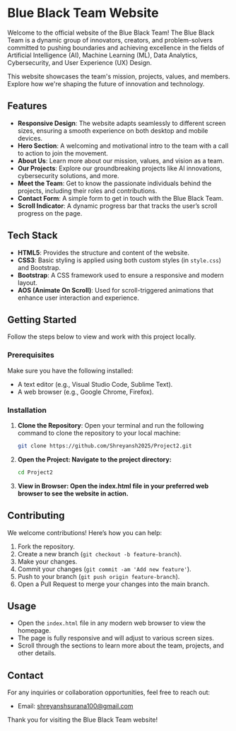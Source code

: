 # Blue Black Team Website

Welcome to the official website of the Blue Black Team! The Blue Black Team is a dynamic group of innovators, creators, and problem-solvers committed to pushing boundaries and achieving excellence in the fields of Artificial Intelligence (AI), Machine Learning (ML), Data Analytics, Cybersecurity, and User Experience (UX) Design.

This website showcases the team's mission, projects, values, and members. Explore how we're shaping the future of innovation and technology.

## Features

- **Responsive Design**: The website adapts seamlessly to different screen sizes, ensuring a smooth experience on both desktop and mobile devices.
- **Hero Section**: A welcoming and motivational intro to the team with a call to action to join the movement.
- **About Us**: Learn more about our mission, values, and vision as a team.
- **Our Projects**: Explore our groundbreaking projects like AI innovations, cybersecurity solutions, and more.
- **Meet the Team**: Get to know the passionate individuals behind the projects, including their roles and contributions.
- **Contact Form**: A simple form to get in touch with the Blue Black Team.
- **Scroll Indicator**: A dynamic progress bar that tracks the user’s scroll progress on the page.

## Tech Stack

- **HTML5**: Provides the structure and content of the website.
- **CSS3**: Basic styling is applied using both custom styles (in `style.css`) and Bootstrap.
- **Bootstrap**: A CSS framework used to ensure a responsive and modern layout.
- **AOS (Animate On Scroll)**: Used for scroll-triggered animations that enhance user interaction and experience.

## Getting Started

Follow the steps below to view and work with this project locally.

### Prerequisites

Make sure you have the following installed:
- A text editor (e.g., Visual Studio Code, Sublime Text).
- A web browser (e.g., Google Chrome, Firefox).

### Installation

1. **Clone the Repository**:
   Open your terminal and run the following command to clone the repository to your local machine:
   ```bash
   git clone https://github.com/Shreyansh2025/Project2.git
2. **Open the Project: Navigate to the project directory:**
   ```bash
   cd Project2
3. **View in Browser: Open the index.html file in your preferred web browser to see the website in action.**

## Contributing
We welcome contributions! Here’s how you can help:
1. Fork the repository.
2. Create a new branch (`git checkout -b feature-branch`).
3. Make your changes.
4. Commit your changes (`git commit -am 'Add new feature'`).
5. Push to your branch (`git push origin feature-branch`).
6. Open a Pull Request to merge your changes into the main branch.

## Usage
- Open the `index.html` file in any modern web browser to view the homepage.
- The page is fully responsive and will adjust to various screen sizes.
- Scroll through the sections to learn more about the team, projects, and other details.

## Contact
For any inquiries or collaboration opportunities, feel free to reach out:
- Email: [shreyanshsurana100@gmail.com](mailto:shreyanshsurana100@gmail.com)

Thank you for visiting the Blue Black Team website!

